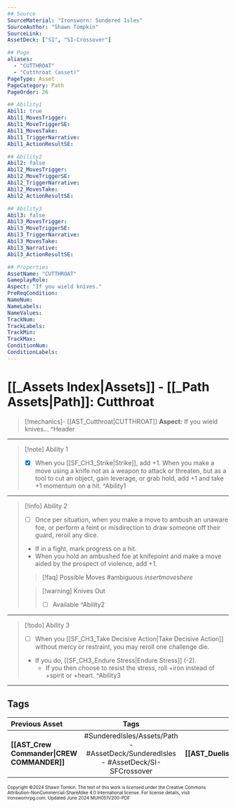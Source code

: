 ```yaml
---
## Source
SourceMaterial: "Ironsworn: Sundered Isles"
SourceAuthor: "Shawn Tompkin"
SourceLink: 
AssetDeck: ["SI", "SI-Crossover"]

## Page
aliases:
  - "CUTTHROAT"
  - "Cutthroat (asset)"
PageType: Asset
PageCategory: Path
PageOrder: 26

## Ability1
Abil1: true
Abil1_MovesTrigger: 
Abil1_MoveTriggerSE: 
Abil1_MovesTake: 
Abil1_TriggerNarrative: 
Abil1_ActionResultSE: 

## Ability2
Abil2: false
Abil2_MovesTrigger: 
Abil2_MoveTriggerSE: 
Abil2_TriggerNarrative: 
Abil2_MovesTake: 
Abil2_ActionResultSE: 

## Ability3
Abil3: false
Abil3_MovesTrigger: 
Abil3_MoveTriggerSE: 
Abil3_TriggerNarrative: 
Abil3_MovesTake: 
Abil3_Narrative: 
Abil3_ActionResultSE: 

## Properties
AssetName: "CUTTHROAT"
GameplayRole: 
Aspect: "If you wield knives."
PreReqCondition: 
NameNum: 
NameLabels: 
NameValues: 
TrackNum: 
TrackLabels: 
TrackMin: 
TrackMax: 
ConditionNum: 
ConditionLabels: 
---
```

# [[_Assets Index|Assets]] - [[_Path Assets|Path]]: Cutthroat

> [!mechanics]- [[AST_Cutthroat|CUTTHROAT]]
> **Aspect:** If you wield knives…  ^Header
 ___
> [!note] Ability 1
> - [x] When you [[SF_CH3_Strike|Strike]], add +1. When you make a move using a knife not as a weapon to attack or threaten, but as a tool to cut an object, gain leverage, or grab hold, add +1 and take +1 momentum on a hit. ^Ability1
___
> [!info] Ability 2
> - [ ] Once per situation, when you make a move to ambush an unaware foe, or perform a feint or misdirection to draw someone off their guard, reroll any dice. 
> - If in a fight, mark progress on a hit.
> - When you hold an ambushed foe at knifepoint and make a move aided by the prospect of violence, add +1. 
> > [!faq] Possible Moves
> > #ambiguous _insertmoveshere_
> 
> > [!warning] Knives Out
> > - [ ] Available ^Ability2
___
> [!todo] Ability 3
> - [ ] When you [[SF_CH3_Take Decisive Action|Take Decisive Action]] without mercy or restraint, you may reroll one challenge die.
> - If you do, [[SF_CH3_Endure Stress|Endure Stress]] (-2).
> 	- If you then choose to resist the stress, roll +iron instead of +spirit or +heart. ^Ability3
___
## Tags

| Previous Asset | Tags | Next Asset |
| :--- | :---: | ---: |
| **[[AST_Crew Commander\|CREW COMMANDER]]** | #SunderedIsles/Assets/Path - #AssetDeck/SunderedIsles - #AssetDeck/SI-SFCrossover | **[[AST_Duelist\|DUELIST]]** |

<font size=-2>Copyright ©2024 Shawn Tomkin. The text of this work is licensed under the Creative Commons Attribution-NonCommercial-ShareAlike 4.0 International license. For license details, visit ironswornrpg.com. Updated June 2024 MUH051V200-PDF</font>